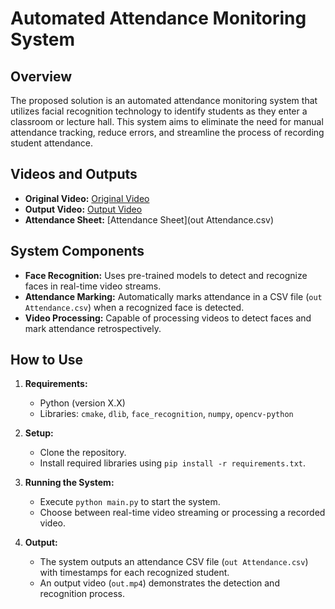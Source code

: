 # Automated Attendance Monitoring System

## Overview
The proposed solution is an automated attendance monitoring system that utilizes facial recognition technology to identify students as they enter a classroom or lecture hall. This system aims to eliminate the need for manual attendance tracking, reduce errors, and streamline the process of recording student attendance.

## Videos and Outputs
- **Original Video:** [Original Video](VID_20240228_112302.mp4)
- **Output Video:** [Output Video](out.mp4)
- **Attendance Sheet:** [Attendance Sheet](out Attendance.csv)

## System Components
- **Face Recognition:** Uses pre-trained models to detect and recognize faces in real-time video streams.
- **Attendance Marking:** Automatically marks attendance in a CSV file (`out Attendance.csv`) when a recognized face is detected.
- **Video Processing:** Capable of processing videos to detect faces and mark attendance retrospectively.

## How to Use
1. **Requirements:**
   - Python (version X.X)
   - Libraries: `cmake`, `dlib`, `face_recognition`, `numpy`, `opencv-python`

2. **Setup:**
   - Clone the repository.
   - Install required libraries using `pip install -r requirements.txt`.

3. **Running the System:**
   - Execute `python main.py` to start the system.
   - Choose between real-time video streaming or processing a recorded video.

4. **Output:**
   - The system outputs an attendance CSV file (`out Attendance.csv`) with timestamps for each recognized student.
   - An output video (`out.mp4`) demonstrates the detection and recognition process.

